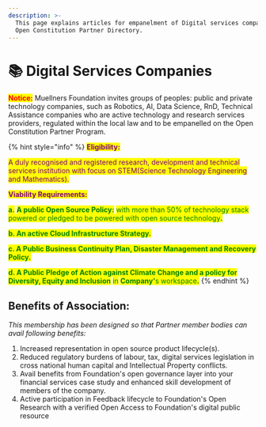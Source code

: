 ```yaml
---
description: >-
  This page explains articles for empanelment of Digital services companies to
  Open Constitution Partner Directory.
---
```


# 📚 Digital Services Companies

<mark style="color:red;">**Notice:**</mark> Muellners Foundation invites groups of peoples: public and private technology companies, such as Robotics, AI, Data Science, RnD, Technical Assistance companies who are active technology and research services providers, regulated within the local law and to be empanelled on the Open Constitution Partner Program.

{% hint style="info" %}
<mark style="color:purple;">**Eligibility:**</mark> <mark style="color:purple;"></mark><mark style="color:purple;"></mark>&#x20;

<mark style="color:purple;">A duly recognised and registered research, development and technical services institution with focus on STEM(Science Technology Engineering and Mathematics).</mark>

<mark style="color:purple;">**Viability Requirements:**</mark>

<mark style="color:green;">**a.**</mark> <mark style="color:green;"></mark><mark style="color:green;"></mark> <mark style="color:green;"></mark> <mark style="color:green;"></mark><mark style="color:green;">**A public Open Source Policy:**</mark> <mark style="color:green;"></mark><mark style="color:green;">with more than 50% of technology stack powered or pledged to be powered with open source technology</mark><mark style="color:green;">**.**</mark>

<mark style="color:green;">**b. An active Cloud Infrastructure Strategy.**</mark>

<mark style="color:green;">**c. A Public Business Continuity Plan, Disaster Management and Recovery Policy.**</mark>

<mark style="color:green;">**d. A Public Pledge of Action against Climate Change and a policy for Diversity, Equity and Inclusion**</mark> <mark style="color:green;"></mark><mark style="color:green;">in</mark> <mark style="color:green;"></mark><mark style="color:green;">**Company'**</mark><mark style="color:green;">s workspace</mark><mark style="color:green;">**.**</mark>
{% endhint %}

## Benefits of Association:

_This membership has been designed so that Partner member bodies can avail following benefits:_

1. Increased representation in open source product lifecycle(s).
2. Reduced regulatory burdens of labour, tax, digital services legislation in cross national human capital and Intellectual Property conflicts.&#x20;
3. Avail benefits from Foundation's open governance layer into your financial services case study and enhanced skill development of members of the company.
4. Active participation in Feedback lifecycle to Foundation's Open Research with a verified Open Access to Foundation's digital public resource

##
